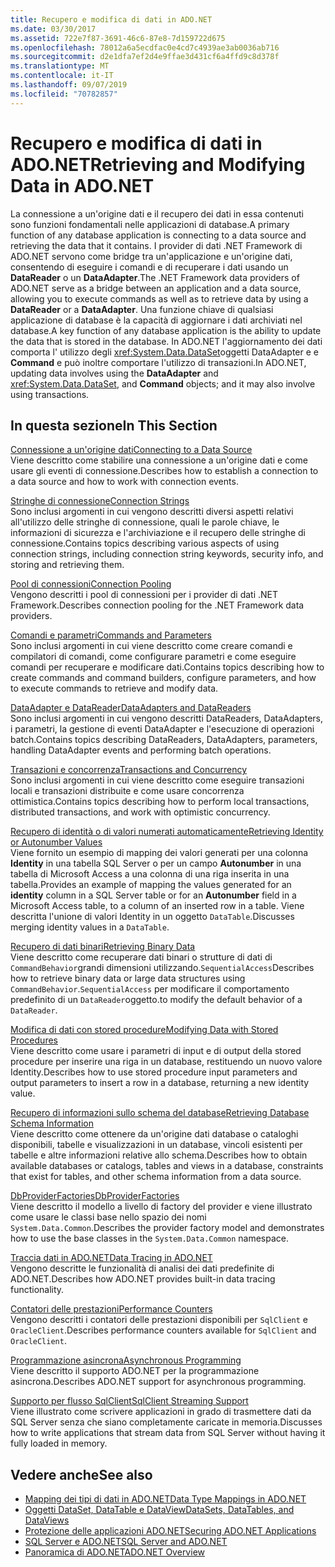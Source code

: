 ```yaml
---
title: Recupero e modifica di dati in ADO.NET
ms.date: 03/30/2017
ms.assetid: 722e7f87-3691-46c6-87e8-7d159722d675
ms.openlocfilehash: 78012a6a5ecdfac0e4cd7c4939ae3ab0036ab716
ms.sourcegitcommit: d2e1dfa7ef2d4e9ffae3d431cf6a4ffd9c8d378f
ms.translationtype: MT
ms.contentlocale: it-IT
ms.lasthandoff: 09/07/2019
ms.locfileid: "70782857"
---
```

# <a name="retrieving-and-modifying-data-in-adonet"></a><span data-ttu-id="4abc3-102">Recupero e modifica di dati in ADO.NET</span><span class="sxs-lookup"><span data-stu-id="4abc3-102">Retrieving and Modifying Data in ADO.NET</span></span>
<span data-ttu-id="4abc3-103">La connessione a un'origine dati e il recupero dei dati in essa contenuti sono funzioni fondamentali nelle applicazioni di database.</span><span class="sxs-lookup"><span data-stu-id="4abc3-103">A primary function of any database application is connecting to a data source and retrieving the data that it contains.</span></span> <span data-ttu-id="4abc3-104">I provider di dati .NET Framework di ADO.NET servono come bridge tra un'applicazione e un'origine dati, consentendo di eseguire i comandi e di recuperare i dati usando un **DataReader** o un **DataAdapter**.</span><span class="sxs-lookup"><span data-stu-id="4abc3-104">The .NET Framework data providers of ADO.NET serve as a bridge between an application and a data source, allowing you to execute commands as well as to retrieve data by using a **DataReader** or a **DataAdapter**.</span></span> <span data-ttu-id="4abc3-105">Una funzione chiave di qualsiasi applicazione di database è la capacità di aggiornare i dati archiviati nel database.</span><span class="sxs-lookup"><span data-stu-id="4abc3-105">A key function of any database application is the ability to update the data that is stored in the database.</span></span> <span data-ttu-id="4abc3-106">In ADO.NET l'aggiornamento dei dati comporta l' utilizzo degli <xref:System.Data.DataSet>oggetti DataAdapter e e **Command** e può inoltre comportare l'utilizzo di transazioni.</span><span class="sxs-lookup"><span data-stu-id="4abc3-106">In ADO.NET, updating data involves using the **DataAdapter** and <xref:System.Data.DataSet>, and **Command** objects; and it may also involve using transactions.</span></span>  
  
## <a name="in-this-section"></a><span data-ttu-id="4abc3-107">In questa sezione</span><span class="sxs-lookup"><span data-stu-id="4abc3-107">In This Section</span></span>  
 [<span data-ttu-id="4abc3-108">Connessione a un'origine dati</span><span class="sxs-lookup"><span data-stu-id="4abc3-108">Connecting to a Data Source</span></span>](connecting-to-a-data-source.md)  
 <span data-ttu-id="4abc3-109">Viene descritto come stabilire una connessione a un'origine dati e come usare gli eventi di connessione.</span><span class="sxs-lookup"><span data-stu-id="4abc3-109">Describes how to establish a connection to a data source and how to work with connection events.</span></span>  
  
 [<span data-ttu-id="4abc3-110">Stringhe di connessione</span><span class="sxs-lookup"><span data-stu-id="4abc3-110">Connection Strings</span></span>](connection-strings.md)  
 <span data-ttu-id="4abc3-111">Sono inclusi argomenti in cui vengono descritti diversi aspetti relativi all'utilizzo delle stringhe di connessione, quali le parole chiave, le informazioni di sicurezza e l'archiviazione e il recupero delle stringhe di connessione.</span><span class="sxs-lookup"><span data-stu-id="4abc3-111">Contains topics describing various aspects of using connection strings, including connection string keywords, security info, and storing and retrieving them.</span></span>  
  
 [<span data-ttu-id="4abc3-112">Pool di connessioni</span><span class="sxs-lookup"><span data-stu-id="4abc3-112">Connection Pooling</span></span>](connection-pooling.md)  
 <span data-ttu-id="4abc3-113">Vengono descritti i pool di connessioni per i provider di dati .NET Framework.</span><span class="sxs-lookup"><span data-stu-id="4abc3-113">Describes connection pooling for the .NET Framework data providers.</span></span>  
  
 [<span data-ttu-id="4abc3-114">Comandi e parametri</span><span class="sxs-lookup"><span data-stu-id="4abc3-114">Commands and Parameters</span></span>](commands-and-parameters.md)  
 <span data-ttu-id="4abc3-115">Sono inclusi argomenti in cui viene descritto come creare comandi e compilatori di comandi, come configurare parametri e come eseguire comandi per recuperare e modificare dati.</span><span class="sxs-lookup"><span data-stu-id="4abc3-115">Contains topics describing how to create commands and command builders, configure parameters, and how to execute commands to retrieve and modify data.</span></span>  
  
 [<span data-ttu-id="4abc3-116">DataAdapter e DataReader</span><span class="sxs-lookup"><span data-stu-id="4abc3-116">DataAdapters and DataReaders</span></span>](dataadapters-and-datareaders.md)  
 <span data-ttu-id="4abc3-117">Sono inclusi argomenti in cui vengono descritti DataReaders, DataAdapters, i parametri, la gestione di eventi DataAdapter e l'esecuzione di operazioni batch.</span><span class="sxs-lookup"><span data-stu-id="4abc3-117">Contains topics describing DataReaders, DataAdapters, parameters, handling DataAdapter events and performing batch operations.</span></span>  
  
 [<span data-ttu-id="4abc3-118">Transazioni e concorrenza</span><span class="sxs-lookup"><span data-stu-id="4abc3-118">Transactions and Concurrency</span></span>](transactions-and-concurrency.md)  
 <span data-ttu-id="4abc3-119">Sono inclusi argomenti in cui viene descritto come eseguire transazioni locali e transazioni distribuite e come usare concorrenza ottimistica.</span><span class="sxs-lookup"><span data-stu-id="4abc3-119">Contains topics describing how to perform local transactions, distributed transactions, and work with optimistic concurrency.</span></span>  
  
 [<span data-ttu-id="4abc3-120">Recupero di identità o di valori numerati automaticamente</span><span class="sxs-lookup"><span data-stu-id="4abc3-120">Retrieving Identity or Autonumber Values</span></span>](retrieving-identity-or-autonumber-values.md)  
 <span data-ttu-id="4abc3-121">Viene fornito un esempio di mapping dei valori generati per una colonna **Identity** in una tabella SQL Server o per un campo **Autonumber** in una tabella di Microsoft Access a una colonna di una riga inserita in una tabella.</span><span class="sxs-lookup"><span data-stu-id="4abc3-121">Provides an example of mapping the values generated for an **identity** column in a SQL Server table or for an **Autonumber** field in a Microsoft Access table, to a column of an inserted row in a table.</span></span> <span data-ttu-id="4abc3-122">Viene descritta l'unione di valori Identity in un oggetto `DataTable`.</span><span class="sxs-lookup"><span data-stu-id="4abc3-122">Discusses merging identity values in a `DataTable`.</span></span>  
  
 [<span data-ttu-id="4abc3-123">Recupero di dati binari</span><span class="sxs-lookup"><span data-stu-id="4abc3-123">Retrieving Binary Data</span></span>](retrieving-binary-data.md)  
 <span data-ttu-id="4abc3-124">Viene descritto come recuperare dati binari o strutture di dati di `CommandBehavior`grandi dimensioni utilizzando.`SequentialAccess`</span><span class="sxs-lookup"><span data-stu-id="4abc3-124">Describes how to retrieve binary data or large data structures using `CommandBehavior`.`SequentialAccess`</span></span> <span data-ttu-id="4abc3-125">per modificare il comportamento predefinito di un `DataReader`oggetto.</span><span class="sxs-lookup"><span data-stu-id="4abc3-125">to modify the default behavior of a `DataReader`.</span></span>  
  
 [<span data-ttu-id="4abc3-126">Modifica di dati con stored procedure</span><span class="sxs-lookup"><span data-stu-id="4abc3-126">Modifying Data with Stored Procedures</span></span>](modifying-data-with-stored-procedures.md)  
 <span data-ttu-id="4abc3-127">Viene descritto come usare i parametri di input e di output della stored procedure per inserire una riga in un database, restituendo un nuovo valore Identity.</span><span class="sxs-lookup"><span data-stu-id="4abc3-127">Describes how to use stored procedure input parameters and output parameters to insert a row in a database, returning a new identity value.</span></span>  
  
 [<span data-ttu-id="4abc3-128">Recupero di informazioni sullo schema del database</span><span class="sxs-lookup"><span data-stu-id="4abc3-128">Retrieving Database Schema Information</span></span>](retrieving-database-schema-information.md)  
 <span data-ttu-id="4abc3-129">Viene descritto come ottenere da un'origine dati database o cataloghi disponibili, tabelle e visualizzazioni in un database, vincoli esistenti per tabelle e altre informazioni relative allo schema.</span><span class="sxs-lookup"><span data-stu-id="4abc3-129">Describes how to obtain available databases or catalogs, tables and views in a database, constraints that exist for tables, and other schema information from a data source.</span></span>  
  
 [<span data-ttu-id="4abc3-130">DbProviderFactories</span><span class="sxs-lookup"><span data-stu-id="4abc3-130">DbProviderFactories</span></span>](dbproviderfactories.md)  
 <span data-ttu-id="4abc3-131">Viene descritto il modello a livello di factory del provider e viene illustrato come usare le classi base nello spazio dei nomi `System.Data.Common`.</span><span class="sxs-lookup"><span data-stu-id="4abc3-131">Describes the provider factory model and demonstrates how to use the base classes in the `System.Data.Common` namespace.</span></span>  
  
 [<span data-ttu-id="4abc3-132">Traccia dati in ADO.NET</span><span class="sxs-lookup"><span data-stu-id="4abc3-132">Data Tracing in ADO.NET</span></span>](data-tracing.md)  
 <span data-ttu-id="4abc3-133">Vengono descritte le funzionalità di analisi dei dati predefinite di ADO.NET.</span><span class="sxs-lookup"><span data-stu-id="4abc3-133">Describes how ADO.NET provides built-in data tracing functionality.</span></span>  
  
 [<span data-ttu-id="4abc3-134">Contatori delle prestazioni</span><span class="sxs-lookup"><span data-stu-id="4abc3-134">Performance Counters</span></span>](performance-counters.md)  
 <span data-ttu-id="4abc3-135">Vengono descritti i contatori delle prestazioni disponibili per `SqlClient` e `OracleClient`.</span><span class="sxs-lookup"><span data-stu-id="4abc3-135">Describes performance counters available for `SqlClient` and `OracleClient`.</span></span>  
  
 [<span data-ttu-id="4abc3-136">Programmazione asincrona</span><span class="sxs-lookup"><span data-stu-id="4abc3-136">Asynchronous Programming</span></span>](asynchronous-programming.md)  
 <span data-ttu-id="4abc3-137">Viene descritto il supporto ADO.NET per la programmazione asincrona.</span><span class="sxs-lookup"><span data-stu-id="4abc3-137">Describes ADO.NET support for asynchronous programming.</span></span>  
  
 [<span data-ttu-id="4abc3-138">Supporto per flusso SqlClient</span><span class="sxs-lookup"><span data-stu-id="4abc3-138">SqlClient Streaming Support</span></span>](sqlclient-streaming-support.md)  
 <span data-ttu-id="4abc3-139">Viene illustrato come scrivere applicazioni in grado di trasmettere dati da SQL Server senza che siano completamente caricate in memoria.</span><span class="sxs-lookup"><span data-stu-id="4abc3-139">Discusses how to write applications that stream data from SQL Server without having it fully loaded in memory.</span></span>  
  
## <a name="see-also"></a><span data-ttu-id="4abc3-140">Vedere anche</span><span class="sxs-lookup"><span data-stu-id="4abc3-140">See also</span></span>

- [<span data-ttu-id="4abc3-141">Mapping dei tipi di dati in ADO.NET</span><span class="sxs-lookup"><span data-stu-id="4abc3-141">Data Type Mappings in ADO.NET</span></span>](data-type-mappings-in-ado-net.md)
- [<span data-ttu-id="4abc3-142">Oggetti DataSet, DataTable e DataView</span><span class="sxs-lookup"><span data-stu-id="4abc3-142">DataSets, DataTables, and DataViews</span></span>](./dataset-datatable-dataview/index.md)
- [<span data-ttu-id="4abc3-143">Protezione delle applicazioni ADO.NET</span><span class="sxs-lookup"><span data-stu-id="4abc3-143">Securing ADO.NET Applications</span></span>](securing-ado-net-applications.md)
- [<span data-ttu-id="4abc3-144">SQL Server e ADO.NET</span><span class="sxs-lookup"><span data-stu-id="4abc3-144">SQL Server and ADO.NET</span></span>](./sql/index.md)
- [<span data-ttu-id="4abc3-145">Panoramica di ADO.NET</span><span class="sxs-lookup"><span data-stu-id="4abc3-145">ADO.NET Overview</span></span>](ado-net-overview.md)
